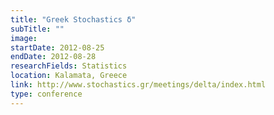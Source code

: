 ```yaml
---
title: "Greek Stochastics δ"
subTitle: ""
image:
startDate: 2012-08-25
endDate: 2012-08-28
researchFields: Statistics
location: Kalamata, Greece
link: http://www.stochastics.gr/meetings/delta/index.html
type: conference
---
```

